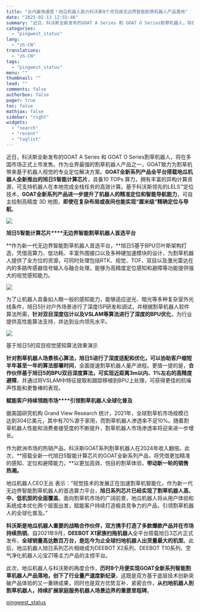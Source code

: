 ```yaml
---
title: "业内最快速度！地瓜机器人助力科沃斯8个月完成无边界智能割草机器人产品落地"
date: "2025-02-13 12:55:46"
summary: "近日，科沃斯全新发布的GOAT A Series 和 GOAT O Series割草机器人，将在多国..."
categories:
  - "pingwest_status"
lang:
  - "zh-CN"
translations:
  - "zh-CN"
tags:
  - "pingwest_status"
menu: ""
thumbnail: ""
lead: ""
comments: false
authorbox: false
pager: true
toc: false
mathjax: false
sidebar: "right"
widgets:
  - "search"
  - "recent"
  - "taglist"
---
```


近日，科沃斯全新发布的GOAT A Series 和 GOAT O Series割草机器人，将在多国市场正式上市发售。作为业界最强的割草机器人产品之一，GOAT致力为割草机带来基于机器人视觉的专业定位解决方案。**GOAT全新系列产品全平台搭载地瓜机器人全新推出的旭日5智能计算芯片**，具备10 TOPs 算力，拥有丰富的异构计算资源，可支持机器人在本地完成全栈任务的高效计算。基于科沃斯领先的LELS™定位技术，**GOAT全新系列产品进一步提升了机器人的精准定位和智能导航能力**，可自主绘制高精度 3D 地图，**即使在复杂布局或夜间也能实现“厘米级”精确定位与导航**。

![](https://cdn.pingwest.com/portal/2025/02/13/portal/2025/02/13/NDP7WtBsX4jp52dD49D1342Pen345CnS?x-oss-process=style/article-body)

**旭日5智能计算芯片****无边界智能割草机器人首选平台**

**作为新一代无边界智能割草机器人首选平台，**旭日5基于BPU贝叶斯架构打造，凭借高算力、低功耗、丰富外围接口以及多种硬加速模块的设计，为割草机器人提供了全方位的资源，可同时处理包括RTK、视觉、TOF、双目以及激光雷达在内的多路传感器信号输入与融合处理，能够为高精度定位感知和避障等功能提供强大的视觉感知能力。

![](https://cdn.pingwest.com/portal/2025/02/13/portal/2025/02/13/7J5SH52ijmbQknS2hGhd4cdH2isSx74D?x-oss-process=style/article-body)

为了让机器人具备如人眼一般的感知能力，能够适应逆光、暗光等多种复杂室外光线条件，旭日5针对户外场景进行了深度ISP研发和调试，并根据割草机器人软件算法所需，**针对双目深度估计以及VSLAM等算法进行了深度的BPU优化**，为行业提供高性能算法支持，并达到业内领先水平。

![](https://cdn.pingwest.com/portal/2025/02/13/portal/2025/02/13/b7nk3KXCFcnA3sJSQ847h9fbPJ2Y428t?x-oss-process=style/article-body)

基于旭日5的双目视觉感知算法效果演示

**针对割草机器人场景核心算法，旭日5进行了深度适配和优化，可以协助客户缩短半年甚至一年的算法部署时间**，全面提速割草机器人量产进程。更值一提的是，**合作伙伴基于旭日5的BPU双目深度算法，可实现近距离3m以内、1%左右的高精度避障**，并通过将VSLAM中特征提取和跟踪移植到BPU上处理，可获得更佳的抗噪声性能和更鲁棒的表现。

**赋能客户持续领跑市场****引领割草机器人全球化普及**

据美国研究机构 Grand View Research 统计，2021年，全球割草机市场规模已达到304亿美元，其中有70%源于家用，而割草机器人渗透率不足10%。随着割草机器人性能和消费者接受度的不断提升，割草机器人市场渗透率将迎来进一步增长。

作为欧洲市场的热销产品，科沃斯GOAT系列割草机器人在2024年收入翻倍。此次，**搭载全新一代旭日5智能计算芯片的GOAT全新系列产品，将凭借更加精准的感知、定位和避障能力，**以更加高效、悦目的割草体验，**带动新一轮的销售热潮。**

地瓜机器人CEO王丛 表示：“视觉技术的发展正在加速割草机智能化，作为新一代无边界智能割草机器人的首选算力平台，**旭日系列芯片已经实现了割草机器人高、中、低机型的全面覆盖**。面向割草机市场的广阔前景，地瓜机器人将从用户体验和系统成本优化两个层面出发，赋能客户持续打造极具竞争力的产品，引领割草机器人的全球化普及。”

**科沃斯是地瓜机器人重要的战略合作伙伴，双方携手打造了多款爆款产品并在市场持续热销**。自2021年9月，**DEEBOT X1家族扫拖机器人**全平台搭载旭日3芯片正式发布，**全球销量高达数百万台，是迄今为止全球扫地机器人出货量最大的机型**。此后，地瓜机器人旭日系列芯片相继成为DEEBOT X2系列、DEEBOT T10系列、空气净化机器人沁宝Z1等主力产品的主控平台。

此次，地瓜机器人与科沃斯的再度合作，**历时8个月便实现GOAT全新系列智能割草机器人产品落地，创下了行业量产速度新纪录**，这既是双方基于底层技术创新突破产品体验的又一重磅成果，同时也是双方优势互补、紧密合作，**从扫地机器人到割草机器人，持续扩展家庭服务机器人场景边界的重要里程碑**。

[pingwest_status](https://www.pingwest.com/w/302300)
